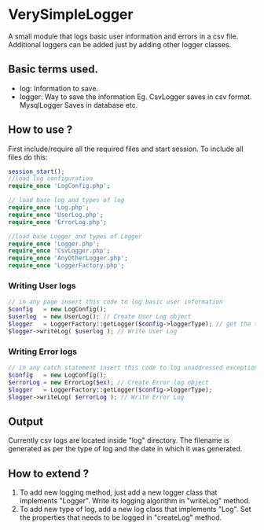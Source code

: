 # VerySimpleLogger
A small module that logs basic user information and errors in a csv file. Additional loggers can be added just by adding other logger classes.

## Basic terms used.
- log: Information to save.
- logger: Way to save the information Eg. CsvLogger saves in csv format. MysqlLogger Saves in database etc.

## How to use ?
First include/require all the required files and start session. To include all files do this:
```php
session_start();
//load log configuration
require_once 'LogConfig.php';

// load base log and types of log
require_once 'Log.php';
require_once 'UserLog.php';
require_once 'ErrorLog.php';

//load base Logger and types of Logger
require_once 'Logger.php';
require_once 'CsvLogger.php';
require_once 'AnyOtherLogger.php';
require_once 'LoggerFactory.php';
```

### Writing User logs
```php
// in any page insert this code to log basic user information
$config   = new LogConfig();
$userlog  = new UserLog(); // Create User Log object
$logger   = LoggerFactory::getLogger($config->loggerType); // get the type of logger specified in configuration
$logger->writeLog( $userlog ); // Write User Log

```

### Writing Error logs
```php
// in any catch statement insert this code to log unaddressed exceptions encountered
$config   = new LogConfig();
$errorLog = new ErrorLog($ex); // Create Error log object
$logger   = LoggerFactory::getLogger($config->loggerType);
$logger->writeLog( $errorLog ); // Write Error Log
```

## Output
Currently csv logs are located inside "log" directory. The filename is generated as per the type of log and the date in which it was generated.

## How to extend ?
1. To add new logging method, just add a new logger class that implements "Logger". Write its logging algorithm in "writeLog" method.
2. To add new type of log, add a new log class that implements "Log". Set the properties that needs to be logged in "createLog" method.

